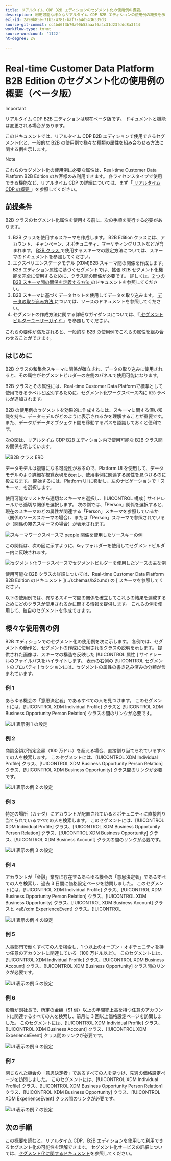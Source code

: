 ```yaml
---
title: リアルタイム CDP B2B エディションのセグメント化の使用例の概要。
description: 利用可能な様々なリアルタイム CDP B2B エディションの使用例の概要を示します。
exl-id: 2a99b85e-71b3-4781-baf7-a4d5436339d3
source-git-commit: cc4bd6f3b70a90b53aaaf6a4c31d23fddd8a3f44
workflow-type: tm+mt
source-wordcount: '1122'
ht-degree: 2%

---
```


# Real-time Customer Data Platform B2B Edition のセグメント化の使用例の概要（ベータ版）

<!-- This document relates to this [ticket](https://jira.corp.adobe.com/browse/PLAT-100468) -->

>[!IMPORTANT]
>
>リアルタイム CDP B2B エディションは現在ベータ版です。 ドキュメントと機能は変更される場合があります。

このドキュメントでは、リアルタイム CDP B2B エディションで使用できるセグメント化と、一般的な B2B の使用例で様々な種類の属性を組み合わせる方法に関する例を示します。

>[!NOTE]
>
>これらのセグメント化の使用例に必要な属性は、Real-time Customer Data Platform B2B Edition のお客様のみ利用できます。 各ライセンスタイプで使用できる機能など、リアルタイム CDP の詳細については、まず「[ リアルタイム CDP の概要 ](../overview.md)」を参照してください。

## 前提条件

B2B クラスのセグメント化属性を使用する前に、次の手順を実行する必要があります。

1. B2B クラスを使用するスキーマを作成します。 B2B Edition クラスには、アカウント、キャンペーン、オポチュニティ、マーケティングリストなどが含まれます。 [B2B クラス ](../schemas/b2b.md) で使用するスキーマの設定方法については、スキーマのドキュメントを参照してください。
1. エクスペリエンスデータモデル (XDM)B2B スキーマ間の関係を作成します。 B2B エディション属性に基づくセグメントでは、拡張 B2B セグメント化機能を完全に使用するために、クラス間の関係が必要です。 詳しくは、[2 つの B2B スキーマ間の関係を定義する方法 ](../../xdm/tutorials/relationship-b2b.md) のドキュメントを参照してください。
1. B2B スキーマに基づくデータセットを使用してデータを取り込みます。 [ データの取り込み方法 ](../../sources/connectors/adobe-applications/marketo/marketo.md) については、ソースのドキュメントを参照してください。
1. セグメントの作成方法に関する詳細なガイダンスについては、『[ セグメントビルダーユーザーガイド ](../../segmentation/ui/segment-builder.md)』を参照してください。

これらの要件が満たされると、一般的な B2B の使用例でこれらの属性を組み合わせることができます。

## はじめに

B2B クラスの和集合スキーマに関係が確立され、データの取り込みに使用されると、その属性がセグメントビルダーの左側のパネルで使用可能になります。

B2B クラスとその属性には、Real-time Customer Data Platformで標準として使用できるラベルと区別するために、セグメント化ワークスペース内に `B2B` ラベルが追加されます。

B2B の使用例のセグメントを効果的に作成するには、スキーマに関する深い知識を持ち、データモデルがどのように表示されるかを理解することが重要です。 また、データがデータオブジェクト間を移動するパスを認識しておくと便利です。

次の図は、リアルタイム CDP B2B エディション内で使用可能な B2B クラス間の関係を示しています。

![B2B クラス ERD](../assets/segmentation/b2b-classes.png)

データモデルは複雑になる可能性があるので、Platform UI を使用して、データモデルのより詳細な視覚表現を表示し、使用事例に関連する属性を見つけるのに役立ちます。 開始するには、Platform UI に移動し、左のナビゲーションで「スキーマ」を選択します。

使用可能なリストから適切なスキーマを選択し、[!UICONTROL  構成 ] サイドレールから適切な関係を選択します。 次の例では、「Person」関係を選択すると、現在のスキーマのどの属性が関連する「Person」スキーマを参照しているか（関係のソーススキーマの場合）、または「Person」スキーマで参照されているか（関係の宛先スキーマの場合）が表示されます。

![スキーマワークスペースで people 関係を使用したソースキーの例](../assets/segmentation/source-key-schema-relationship-example.png)

この関係は、次の図に示すように、`Key` フォルダーを使用してセグメントビルダー内に反映されます。

![セグメント化ワークスペースでセグメントビルダーを使用したソースの主な例](../assets/segmentation/source-key-segmentation-example.png)

使用可能な B2B クラスの詳細については、Real-time Customer Data Platform B2B Edition のドキュメント ](../schemas/b2b.md) の [ スキーマを参照してください。

以下の使用例では、異なるスキーマ間の関係を確立してこれらの結果を達成するためにどのクラスが使用されるかに関する情報を提供します。 これらの例を使用して、独自のセグメントを作成できます。

## 様々な使用例の例

B2B エディションでのセグメント化の使用例を次に示します。 各例では、セグメントの動作と、セグメントの作成に使用されるクラスの説明を示します。 提供された画像は、スキーマの構造を反映した [!UICONTROL  属性 ] サイドレールのファイルパスをハイライトします。 表示の右側の [!UICONTROL  セグメントのプロパティ ] セクションには、セグメントの属性の書き込み済みの分類が含まれています。

### 例 1

あらゆる機会の「意思決定者」であるすべての人を見つけます。 このセグメントには、[!UICONTROL XDM Individual Profile] クラスと [!UICONTROL XDM Business Opportunity Person Relation] クラスの間のリンクが必要です。

![UI 表示例 1 の設定](../assets/segmentation/example-1.png)

### 例 2

商談金額が指定金額（100 万ドル）を超える場合、直接割り当てられているすべての人を検索します。 このセグメントには、[!UICONTROL XDM Individual Profile] クラス、[!UICONTROL XDM Business Opportunity Person Relation] クラス、[!UICONTROL XDM Business Opportunity] クラス間のリンクが必要です。

![UI 表示の例 2 の設定](../assets/segmentation/example-2.png)

### 例 3

特定の場所（カナダ）にアカウントが配置されているオポチュニティに直接割り当てられているすべての人を検索します。 このセグメントには、[!UICONTROL XDM Individual Profile] クラス、[!UICONTROL XDM Business Opportunity Person Relation] クラス、[!UICONTROL XDM Business Opportunity] クラス、[!UICONTROL XDM Business Account] クラスの間のリンクが必要です。

![UI 表示の例 3 の設定](../assets/segmentation/example-3.png)

### 例 4

アカウントが「金融」業界に存在するあらゆる機会の「意思決定者」であるすべての人を検索し、過去 3 日間に価格設定ページを訪問しました。 このセグメントには、[!UICONTROL XDM Individual Profile] クラス、[!UICONTROL XDM Business Opportunity Person Relation] クラス、[!UICONTROL XDM Business Opportunity] クラス、[!UICONTROL XDM Business Account] クラスと &lt;a8/xdm ExperienceEvent] クラス。[!UICONTROL 

![UI 表示の例 4 の設定](../assets/segmentation/example-4.png)

### 例 5

人事部門で働くすべての人を検索し、1 つ以上のオープン・オポチュニティを持つ任意のアカウントに関連している（100 万ドル以上）。 このセグメントには、[!UICONTROL XDM Individual Profile] クラス、[!UICONTROL XDM Business Account] クラス、[!UICONTROL XDM Business Opportunity] クラス間のリンクが必要です。

![UI 表示の例 5 の設定](../assets/segmentation/example-5.png)

### 例 6

役職が副社長で、所定の金額（$1 億）以上の年間売上高を持つ任意のアカウントに関連するすべての人を検索し、前月に 3 回以上価格設定ページを訪問しました。 このセグメントには、[!UICONTROL XDM Individual Profile] クラス、[!UICONTROL XDM Business Account] クラス、[!UICONTROL XDM ExperienceEvent] クラス間のリンクが必要です。

![UI 表示の例 6 の設定](../assets/segmentation/example-6.png)

### 例 7

閉じられた機会の「意思決定者」であるすべての人を見つけ、先週の価格設定ページを訪問しました。 このセグメントには、[!UICONTROL XDM Individual Profile] クラス、[!UICONTROL XDM Business Opportunity Person Relation] クラス、[!UICONTROL XDM Business Opportunity] クラス、[!UICONTROL XDM ExperienceEvent] クラス間のリンクが必要です。

![UI 表示の例 7 の設定](../assets/segmentation/example-7.png)

## 次の手順

この概要を読むと、リアルタイム CDP、B2B エディションを使用して利用できるセグメント化の可能性を理解できます。 セグメント化サービスの詳細については、[セグメント化に関するドキュメント](../../segmentation/home.md)を参照してください。

